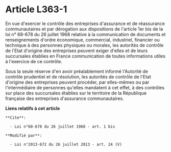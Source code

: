# Article L363-1

En vue d'exercer le contrôle des entreprises d'assurance et de réassurance communautaires et par dérogation aux dispositions
de l'article 1er bis de la loi n° 68-678 du 26 juillet 1968 relative à la communication de documents et renseignements
d'ordre économique, commercial, industriel, financier ou technique à des personnes physiques ou morales, les autorités de
contrôle de l'Etat d'origine des entreprises peuvent exiger d'elles et de leurs succursales établies en France communication
de toutes informations utiles à l'exercice de ce contrôle. 

Sous la seule réserve d'en avoir préalablement informé l'Autorité de contrôle prudentiel et de résolution, les autorités de
contrôle de l'Etat d'origine des entreprises peuvent procéder, par elles-mêmes ou par l'intermédiaire de personnes qu'elles
mandatent à cet effet, à des contrôles sur place des succursales établies sur le territoire de la République française des
entreprises d'assurance communautaires.

**Liens relatifs à cet article**

	**Cite**:

	  - Loi n°68-678 du 26 juillet 1968 - art. 1 bis

	**Modifié par**:

	  - Loi n°2013-672 du 26 juillet 2013 - art. 24 (V)
